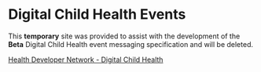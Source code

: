 # Digital Child Health Events #

This **temporary** site was provided to assist with the development of the **Beta** Digital Child Health event messaging specification and will be deleted.

[Health Developer Network - Digital Child Health](https://developer.nhs.uk/library/interoperability/digital-child-health/)
